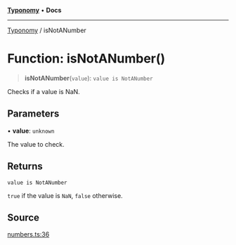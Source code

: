[**Typonomy**](../README.md) • **Docs**

***

[Typonomy](../globals.md) / isNotANumber

# Function: isNotANumber()

> **isNotANumber**(`value`): `value is NotANumber`

Checks if a value is NaN.

## Parameters

• **value**: `unknown`

The value to check.

## Returns

`value is NotANumber`

`true` if the value is `NaN`, `false` otherwise.

## Source

[numbers.ts:36](https://github.com/softcraft-development/typonomy/blob/bcea019d216cf7f686cf96fe07d66281dfcae070/src/numbers.ts#L36)
